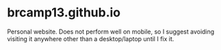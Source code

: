 # brcamp13.github.io 
Personal website. 
Does not perform well on mobile, so I suggest avoiding visiting it anywhere other than a desktop/laptop until I fix it.
